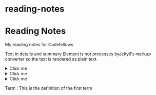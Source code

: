 # reading-notes

# Reading Notes

My reading notes for Codefellows

Text in details and summary Element is not processes byJekyll's markup converter so the text is rendered as plain text. 

<!--https://cfosprof.github.io/reading-notes-->

<!-- ## <details><summary>[Code 102 - Intro to Software Development](https://facebook.com)</summary>
* [link1](instagram.com)
* [link2](instagram.com/hobowithanapple)
</details> -->
<!-- 
<details>
    <summary><h2>Code 201 - Foundations of Software Development</h2></summary>
    * [link1](instagram.com)
    * [link2](instagram.com/hobowithanapple)
</details> -->

<!-- ## <details><summary>[Code 301 - Intermediate Software Development](/)</summary>
* [link1](instagram.com)
* [link2](instagram.com/hobowithanapple)
</details>

<details><summary>[Code 401 - Advanced Software Development](/)</summary></details>
 * [link1](/)
 * [link2](/)

 -->

<!-- <details><summary>Click me</summary><p>

  ### Heading
  1. Foo
  2. Bar
     * Baz
     * Qux

  ### Some Code
  ```js
  function logSomething(something) {
    console.log('Something', something);
  }
  ```

</p></details>

&nbsp;<details><summary>Click me</summary><p>

  ### Heading
  1. Foo
  2. Bar
     * Baz
     * Qux

  ### Some Code
  ```js
  function logSomething(something) {
    console.log('Something', something);
  }
  ```

</p></details>

&nbsp;<details><summary>Click me</summary><p>

  ### Heading
  1. Foo
  2. Bar
     * Baz
     * Qux

  ### Some Code
  ```js
  function logSomething(something) {
    console.log('Something', something);
  }
  ```

</p></details>

{::options parse_block_html="true" /}

<details>
<summary>Click me</summary>

  <h1>Heading</h1>
  1. Foo
  2. Bar
     * Baz
     * Qux

  ### Some Code
  ```js
  function logSomething(something) {
    console.log('Something', something);
  }
  ```

</details>

{::options parse_block_html="false" /}

<details><summary>Click me</summary>

  ### Heading
  1. Foo
  2. Bar
     * Baz
     * Qux

</details>

{::options parse_block_html="true" /}

<details>
<summary>Click me</summary>

  ### Heading
  1. Foo
  2. Bar
     * Baz
     * Qux

  ### Some Code
  ```js
  function logSomething(something) {
    console.log('Something', something);
  }
  ```

</details>

{::options parse_block_html="false" /} -->
<details><summary>Click me</summary>

  <h1>Heading</h1>
  
  1. Foo
  2. Bar
     * Baz
     * Qux

  ### Some Code
  ```js
  function logSomething(something) {
    console.log('Something', something);
  }
  ```

</details>

<details>&nbsp;<summary>Click me</summary>&nbsp;
  ## Heading
  
  1. Foo
  2. Bar
     * Baz
     * Qux

  ### Some Code
  ```js
  function logSomething(something) {
    console.log('Something', something);
  }
  ```

</details>

<details><summary>Click me</summary>&nbsp;
  ## Heading
  
  1. Foo
  2. Bar
     * Baz
     * Qux

  ### Some Code
  ```js
  function logSomething(something) {
    console.log('Something', something);
  }
  ```

</details>

Term
: This is the definition of the first term